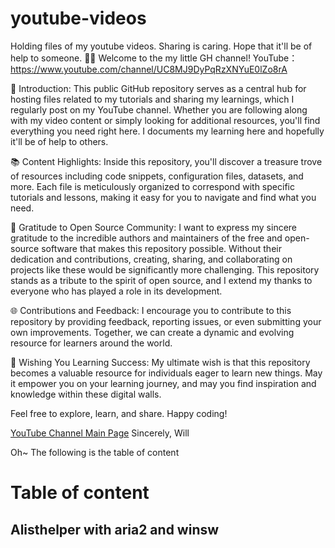 # youtube-videos
Holding files of my youtube videos. Sharing is caring. Hope that it'll be of help to someone. 🫰🫶
Welcome to the my little GH channel! YouTube：https://www.youtube.com/channel/UC8MJ9DyPqRzXNYuE0lZo8rA

🚀 Introduction:
This public GitHub repository serves as a central hub for hosting files related to my tutorials and sharing my learnings, which I regularly post on my YouTube channel. Whether you are following along with my video content or simply looking for additional resources, you'll find everything you need right here.
I documents my learning here and hopefully it'll be of help to others.

📚 Content Highlights:
Inside this repository, you'll discover a treasure trove of resources including code snippets, configuration files, datasets, and more. Each file is meticulously organized to correspond with specific tutorials and lessons, making it easy for you to navigate and find what you need.

🙌 Gratitude to Open Source Community:
I want to express my sincere gratitude to the incredible authors and maintainers of the free and open-source software that makes this repository possible. Without their dedication and contributions, creating, sharing, and collaborating on projects like these would be significantly more challenging. This repository stands as a tribute to the spirit of open source, and I extend my thanks to everyone who has played a role in its development.

🌐 Contributions and Feedback:
I encourage you to contribute to this repository by providing feedback, reporting issues, or even submitting your own improvements. Together, we can create a dynamic and evolving resource for learners around the world.

🌟 Wishing You Learning Success:
My ultimate wish is that this repository becomes a valuable resource for individuals eager to learn new things. May it empower you on your learning journey, and may you find inspiration and knowledge within these digital walls.

Feel free to explore, learn, and share. Happy coding!

[YouTube Channel Main Page](https://www.youtube.com/channel/UC8MJ9DyPqRzXNYuE0lZo8rA)
Sincerely, Will

Oh~ The following is the table of content

# Table of content

## Alisthelper with aria2 and winsw

